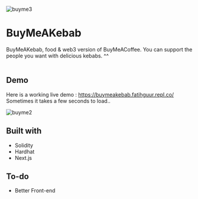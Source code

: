 
![buyme3](https://user-images.githubusercontent.com/32412899/213930521-5fc0f772-6b59-436f-b00b-230f9479efa6.png)

# BuyMeAKebab
<table>
<tr>

  BuyMeAKebab, food & web3 version of BuyMeACoffee. You can support the people you want with delicious kebabs. ^^

</tr>
</table>


## Demo
Here is a working live demo :  https://buymeakebab.fatihguur.repl.co/ <br />
Sometimes it takes a few seconds to load..

![buyme2](https://user-images.githubusercontent.com/32412899/213929375-f23fa9fe-d10f-4c0a-b3fa-b0764c71b2c3.png)




## Built with 

- Solidity
- Hardhat
- Next.js


## To-do
- Better Front-end






